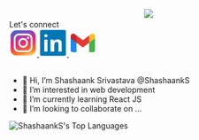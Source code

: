 <div align="center">
  <img src="https://capsule-render.vercel.app/api?type=waving&color=gradient&height=100&section=header&text=Hey%20Everyone!&animation=fadeIn" /><br/>
</div>
<div>
  Let's connect <br/>
  <a href="https://www.instagram.com/yaa.its_shashaank/">
    <img height="50" src="./instagram.svg"/>
  </a>
  <a href="www.linkedin.com/in/shashaank-srivastava-852933289">
    <img height="50" src="./linkedin.svg"/>
  </a>
  <a href="mailto:shashaank.srivastava04@gmail.com">
    <img height="50" src="./email.svg"/>
  </a>
</div>
<br/>

- 👋 Hi, I’m Shashaank Srivastava @ShashaankS
- 👀 I’m interested in web development
- 🌱 I’m currently learning React JS
- 💞️ I’m looking to collaborate on ...

![ShashaankS's Top Languages](https://github-readme-stats.vercel.app/api/top-langs/?username=ShashaankS&theme=tokyonight&show_icons=true&hide_border=true&layout=compact)

<!---
ShashaankS/ShashaankS is a ✨ special ✨ repository because its `README.md` (this file) appears on your GitHub profile.
You can click the Preview link to take a look at your changes.
--->
